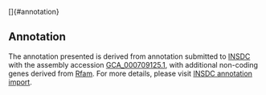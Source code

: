 []{#annotation}

Annotation
----------

The annotation presented is derived from annotation submitted to
[INSDC](http://www.insdc.org) with the assembly accession
[GCA\_000709125.1](http://www.ebi.ac.uk/ena/data/view/GCA_000709125.1),
with additional non-coding genes derived from
[Rfam](http://rfam.xfam.org/). For more details, please visit [INSDC
annotation
import](http://ensemblgenomes.org/info/data/insdc_annotation).
